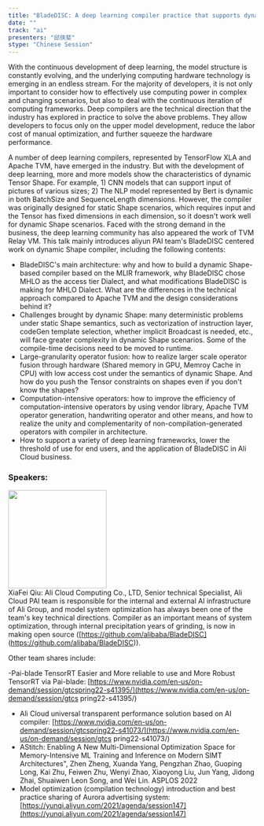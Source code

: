 ```yaml
---
title: "BladeDISC: A deep learning compiler practice that supports dynamic shapes"
date: "" 
track: "ai"
presenters: "邱侠斐"
stype: "Chinese Session"
---
```

With the continuous development of deep learning, the model structure is constantly evolving, and the underlying computing hardware technology is emerging in an endless stream. For the majority of developers, it is not only important to consider how to effectively use computing power in complex and changing scenarios, but also to deal with the continuous iteration of computing frameworks. Deep compilers are the technical direction that the industry has explored in practice to solve the above problems. They allow developers to focus only on the upper model development, reduce the labor cost of manual optimization, and further squeeze the hardware performance.

A number of deep learning compilers, represented by TensorFlow XLA and Apache TVM, have emerged in the industry. But with the development of deep learning, more and more models show the characteristics of dynamic Tensor Shape. For example, 1) CNN models that can support input of pictures of various sizes; 2) The NLP model represented by Bert is dynamic in both BatchSize and SequenceLength dimensions. However, the compiler was originally designed for static Shape scenarios, which requires input and the Tensor has fixed dimensions in each dimension, so it doesn't work well for dynamic Shape scenarios. Faced with the strong demand in the business, the deep learning community has also appeared the work of TVM Relay VM. This talk mainly introduces aliyun PAI team's BladeDISC centered work on dynamic Shape compiler, including the following contents:

- BladeDISC's main architecture: why and how to build a dynamic Shape-based compiler based on the MLIR framework, why BladeDISC chose MHLO as the access tier Dialect, and what modifications BladeDISC is making for MHLO Dialect. What are the differences in the technical approach compared to Apache TVM and the design considerations behind it?
- Challenges brought by dynamic Shape: many deterministic problems under static Shape semantics, such as vectorization of instruction layer, codeGen template selection, whether implicit Broadcast is needed, etc., will face greater complexity in dynamic Shape scenarios. Some of the compile-time decisions need to be moved to runtime.
- Large-granularity operator fusion: how to realize larger scale operator fusion through hardware (Shared memory in GPU, Memroy Cache in CPU) with low access cost under the semantics of dynamic Shape. And how do you push the Tensor constraints on shapes even if you don't know the shapes?
- Computation-intensive operators: how to improve the efficiency of computation-intensive operators by using vendor library, Apache TVM operator generation, handwriting operator and other means, and how to realize the unity and complementarity of non-compilation-generated operators with compiler in architecture.
- How to support a variety of deep learning frameworks, lower the threshold of use for end users, and the application of BladeDISC in Ali Cloud business.
 ### Speakers: 
 <img src="images/speaker/1066.png" width="200" /><br>XiaFei Qiu: Ali Cloud Computing Co., LTD, Senior technical Specialist, Ali Cloud PAI team is responsible for the internal and external AI infrastructure of Ali Group, and model system optimization has always been one of the team's key technical directions. Compiler as an important means of system optimization, through internal precipitation years of grinding, is now in making open source ([https://github.com/alibaba/BladeDISC] (https://github.com/alibaba/BladeDISC)).

Other team shares include:

-Pai-blade TensorRT Easier and More reliable to use and More Robust TensorRT via Pai-blade: [https://www.nvidia.com/en-us/on-demand/session/gtcspring22-s41395/](https://www.nvidia.com/en-us/on-demand/session/gtcs pring22-s41395/)
- Ali Cloud universal transparent performance solution based on AI compiler: [https://www.nvidia.com/en-us/on-demand/session/gtcspring22-s41073/](https://www.nvidia.com/en-us/on-demand/session/gtcs pring22-s41073/)
- AStitch: Enabling A New Multi-Dimensional Optimization Space for Memory-Intensive ML Training and Inference on Modern SIMT Architectures", Zhen Zheng, Xuanda Yang, Pengzhan Zhao, Guoping Long, Kai Zhu, Feiwen Zhu, Wenyi Zhao, Xiaoyong Liu, Jun Yang, Jidong Zhai, Shuaiwen Leon Song, and Wei Lin. ASPLOS 2022
- Model optimization (compilation technology) introduction and best practice sharing of Aurora advertising system: [https://yunqi.aliyun.com/2021/agenda/session147](https://yunqi.aliyun.com/2021/agenda/session147)

 